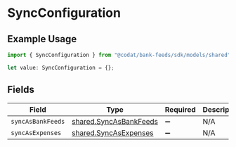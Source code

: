 # SyncConfiguration

## Example Usage

```typescript
import { SyncConfiguration } from "@codat/bank-feeds/sdk/models/shared";

let value: SyncConfiguration = {};
```

## Fields

| Field                                                                   | Type                                                                    | Required                                                                | Description                                                             |
| ----------------------------------------------------------------------- | ----------------------------------------------------------------------- | ----------------------------------------------------------------------- | ----------------------------------------------------------------------- |
| `syncAsBankFeeds`                                                       | [shared.SyncAsBankFeeds](../../../sdk/models/shared/syncasbankfeeds.md) | :heavy_minus_sign:                                                      | N/A                                                                     |
| `syncAsExpenses`                                                        | [shared.SyncAsExpenses](../../../sdk/models/shared/syncasexpenses.md)   | :heavy_minus_sign:                                                      | N/A                                                                     |